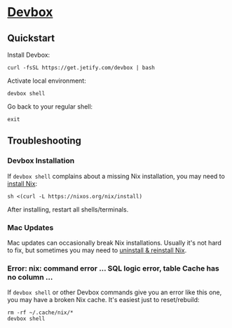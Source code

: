 # [Devbox](https://www.jetify.com/docs/devbox/)

## Quickstart

Install Devbox:
```
curl -fsSL https://get.jetify.com/devbox | bash
```

Activate local environment:
```
devbox shell
```

Go back to your regular shell:
```
exit
```

## Troubleshooting

### Devbox Installation

If `devbox shell` complains about a missing Nix installation, you may need to [install Nix](https://nixos.org/download):
```
sh <(curl -L https://nixos.org/nix/install)
```

After installing, restart all shells/terminals.

### Mac Updates

Mac updates can occasionally break Nix installations. Usually it's not hard to fix, but sometimes
you may need to [uninstall & reinstall Nix](https://nix.dev/manual/nix/2.18/installation/uninstall).

### Error: nix: command error ... SQL logic error, table Cache has no column ...

If `devbox shell` or other Devbox commands give you an error like this one, you may have a broken Nix cache.
It's easiest just to reset/rebuild:
```
rm -rf ~/.cache/nix/*
devbox shell
```
